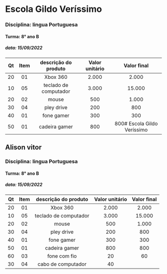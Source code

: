 # Escola Gildo Veríssimo
### Disciplina: lingua Portuguesa
#### Turma: 8° ano B
##### data: 15/09/2022



|Qt|Item|descrição do produto|Valor unitário|Valor final|
|:--:|:--:|:--:|:--:|:--:|
|20|01|Xbox 360|2.000|2.000
10|05|teclado de computador|3.000|15.000
20|02|mouse|500|1.000
30|04|pley drive|200|800
40|01|fone gamer|300|300
50|01|cadeira gamer|800|800# Escola Gildo Veríssimo
## Alison vitor
### Disciplina: lingua Portuguesa
#### Turma: 8° ano B
##### data: 15/09/2022



|Qt|Item|descrição do produto|Valor unitário|Valor final|
|:--:|:--:|:--:|:--:|:--:|
|20|01|Xbox 360|2.000|2.000
10|05|teclado de computador|3.000|15.000
20|02|mouse|500|1.000
30|04|pley drive|200|800
40|01|fone gamer|300|300
50|01|cadeira gamer|800|800
60|03|fone com fio|20|60|
30|04|cabo de computador|40

